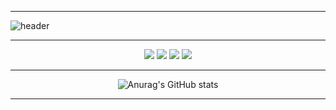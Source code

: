 <hr/>

![header](https://capsule-render.vercel.app/api?type=waving&color=gradient&height=250&section=footer&text=DongDong's%20GitHub&fontSize=30&animation=fadeIn&desc=WELCOME?%20:\)&fontColor=ffffff&customColorList=12)

<hr/>

<div align = 'center'>
<img src="https://img.shields.io/badge/JavaScript-F7DF1E?style=flat-square&logo=JavaScript&logoColor=black"/>
<img src="https://img.shields.io/badge/TypeScript-3178C6?style=flat-square&logo=TypeScript&logoColor=white"/>



<img src="https://img.shields.io/badge/Storyblok-09B3AF?style=for-the-badge&logo=appveyor&logo=TypeScript&logoColor=white"/>
<img src="https://img.shields.io/badge/TypeScript-3178C6?style=for-the-badge&logo=appveyor&logo=TypeScript&logoColor=white"/>

</div>

<hr/>
<!-- <img src="https://img.shields.io/badge/Python-3766AB?style=flat-square&logo=Python&logoColor=white"/> -->
<!-- <img src="https://img.shields.io/badge/뱃지레이블-배경색?style=뱃지모양&logo=로고&logoColor=로고색상"/></a> -->
<div align = 'center'>

![Anurag's GitHub stats](https://github-readme-stats.vercel.app/api?username=agmon5959&include_all_commits=false&show_icons=true&theme=react)

</div>
<hr/>
